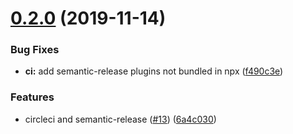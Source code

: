 # [0.2.0](https://github.com/newrelic/nr1-top/compare/v0.1.7...v0.2.0) (2019-11-14)


### Bug Fixes

* **ci:** add semantic-release plugins not bundled in npx ([f490c3e](https://github.com/newrelic/nr1-top/commit/f490c3e11719e365a59c755d59f32589f053e663))


### Features

* circleci and semantic-release ([#13](https://github.com/newrelic/nr1-top/issues/13)) ([6a4c030](https://github.com/newrelic/nr1-top/commit/6a4c0307af15fb044f43fe4c990634b03348314f))
